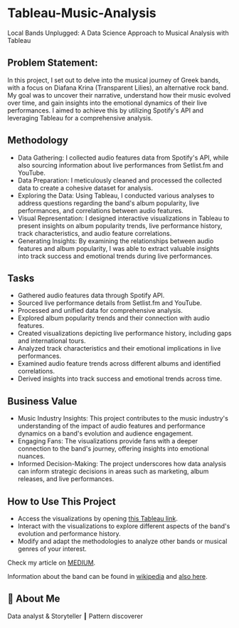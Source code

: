 # Tableau-Music-Analysis
Local Bands Unplugged: A Data Science Approach to Musical Analysis with Tableau


## Problem Statement:
In this project, I set out to delve into the musical journey of Greek bands, with a focus on Diafana Krina (Transparent Lilies), an alternative rock band. My goal was to uncover their narrative, understand how their music evolved over time, and gain insights into the emotional dynamics of their live performances. I aimed to achieve this by utilizing Spotify's API and leveraging Tableau for a comprehensive analysis.


## Methodology

* Data Gathering: I collected audio features data from Spotify's API, while also sourcing information about live performances from Setlist.fm and YouTube.
* Data Preparation: I meticulously cleaned and processed the collected data to create a cohesive dataset for analysis.
* Exploring the Data: Using Tableau, I conducted various analyses to address questions regarding the band's album popularity, live performances, and correlations between audio features.
* Visual Representation: I designed interactive visualizations in Tableau to present insights on album popularity trends, live performance history, track characteristics, and audio feature correlations.
* Generating Insights: By examining the relationships between audio features and album popularity, I was able to extract valuable insights into track success and emotional trends during live performances.


## Tasks

* Gathered audio features data through Spotify API.
* Sourced live performance details from Setlist.fm and YouTube.
* Processed and unified data for comprehensive analysis.
* Explored album popularity trends and their connection with audio features.
* Created visualizations depicting live performance history, including gaps and international tours.
* Analyzed track characteristics and their emotional implications in live performances.
* Examined audio feature trends across different albums and identified correlations.
* Derived insights into track success and emotional trends across time.

## Business Value

* Music Industry Insights: This project contributes to the music industry's understanding of the impact of audio features and performance dynamics on a band's evolution and audience engagement.
* Engaging Fans: The visualizations provide fans with a deeper connection to the band's journey, offering insights into emotional nuances.
* Informed Decision-Making: The project underscores how data analysis can inform strategic decisions in areas such as marketing, album releases, and live performances.

## How to Use This Project

* Access the  visualizations by opening [this Tableau link](https://public.tableau.com/app/profile/dimmakris./viz/DiafanaKrinabandanalysis/final6).
* Interact with the visualizations to explore different aspects of the band's evolution and performance history.
* Modify and adapt the methodologies to analyze other bands or musical genres of your interest.



Check my article on [MEDIUM](https://medium.com/@dimmakriss/analyzing-local-bands-series-4c2f26bb5678).




Information about the band can be found in [wikipedia](https://en.wikipedia.org/wiki/Diafana_Krina) and [also here](https://el.wikipedia.org/wiki/%CE%94%CE%B9%CE%AC%CF%86%CE%B1%CE%BD%CE%B1_%CE%9A%CF%81%CE%AF%CE%BD%CE%B1).

## 🚀 About Me
Data analyst & Storyteller ┃ Pattern discoverer 
